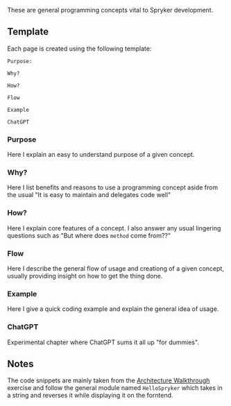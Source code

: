 These are general programming concepts vital to Spryker development.
## Template
 Each page is created using the following template:

```
Purpose:

Why?

How?

Flow

Example

ChatGPT
```

### Purpose

Here I explain an easy to understand purpose of a given concept.

### Why?

Here I list benefits and reasons to use a programming concept aside from the usual "It is easy to maintain and delegates code well"

### How?

Here I  explain core features of a concept. I also answer any usual lingering questions such as "But where does `method` come from??"

### Flow

Here I describe the general flow of usage and creationg of a given concept, usually providing insight on how to get the thing done.

### Example

Here I give a quick coding example and explain the general idea of usage.

### ChatGPT

Experimental chapter where ChatGPT sums it all up "for dummies".

## Notes

The code snippets are mainly taken from the [Architecture Walkthrough](Tasks/Architecture%20Walkthrough.md) exercise and follow the general module named `HelloSpryker` which takes in a string and reverses it while displaying it on the forntend.
